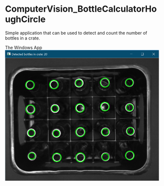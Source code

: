 # ComputerVision_BottleCalculatorHoughCircle
Simple application that can be used to detect and count the number of bottles in a crate.

The Windows App
![appView](https://github.com/Niko-Leskinen/ComputerVision_BottleCalculatorHoughCircle/blob/master/test_images/appView.PNG?raw=true)
